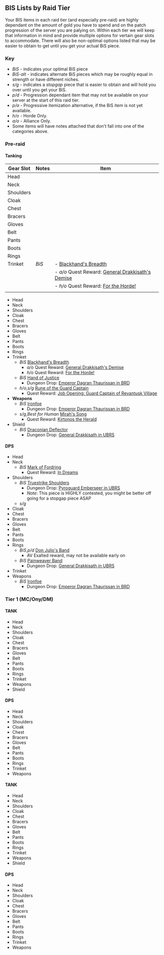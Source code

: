 ## BIS Lists by Raid Tier

Your BIS items in each raid tier (and especially pre-raid) are highly dependant on the amount of gold you have to spend and on the patch progression of the server you are palying on. Within each tier we will keep that information in mind and provide multiple options for vertain gear slots to accommodate. There will also be non-optimal options listed that may be easier to obtain to get until you get your actual BiS piece.

### Key

- *BiS* - indicates your optimal BiS piece
- *BiS-alt* - indicates alternate BiS pieces which may be roughly equal in strength or have different niches.
- *s/g* - indicates a *stopgap* piece that is easier to obtain and will hold you over until you get your BiS.
- *p/d* - Progression dependant item that may not be available on your server at the start of this raid tier.
- *p/a* - Progressive itemization alternative, if the BiS item is not yet available.
- *h/o* - Horde Only.
- *a/o* - Alliance Only.
- Some items will have notes attached that don't fall into one of the categories above.

### Pre-raid

#### Tanking
| Gear Slot | Notes | Item |
| --------- | ----- | ---- |
| Head      |
| Neck      |
| Shoulders |
| Cloak     |
| Chest     |
| Bracers   |
| Gloves    |
| Belt      |
| Pants     |
| Boots     |
| Rings     |
| Trinket   | *BiS* | - [Blackhand's Breadth](https://classicdb.ch/?item=13965)
|           |       |   - *a/o* Quest Reward: [General Drakkisath's Demise](https://classicdb.ch/?quest=5102)
|           |       |   - *h/o* Quest Reward: [For the Horde!](https://classicdb.ch/?quest=4974)
|           |

- Head
- Neck
- Shoulders
- Cloak
- Chest
- Bracers
- Gloves
- Belt
- Pants
- Boots
- Rings
- Trinket
    - *BiS* [Blackhand's Breadth](https://classicdb.ch/?item=13965)
        - *a/o* Quest Reward: [General Drakkisath's Demise](https://classicdb.ch/?quest=5102)
        - *h/o* Quest Reward: [For the Horde!](https://classicdb.ch/?quest=4974)
    - *BiS* [Hand of Justice](https://classicdb.ch/?item=11815)
        - Dungeon Drop: [Emperor Dagran Thaurissan in BRD](https://classicdb.ch/?npc=9019)
    - *h/o*,*s/g* [Rune of the Guard Captain](https://classicdb.ch/?item=19120)
        - Quest Reward: [Job Opening: Guard Captain of Revantusk Village](https://classicdb.ch/?quest=7862)
- **Weapons**
    - *BiS* [Ironfoe](https://classicdb.ch/?item=11684)
        - Dungeon Drop: [Emperor Dagran Thaurissan in BRD](https://classicdb.ch/?npc=9019)
    - *s/g*,*Best for Human* [Mirah's Song](https://classicdb.ch/?item=15806)
        - Quest Reward: [Kirtonos the Herald](https://classicdb.ch/?quest=5384)
- Shield
    - *BiS* [Draconian Deflector](https://classicdb.ch/?item=12602)
        - Dungeon Drop: [General Drakkisath in UBRS](https://classicdb.ch/?npc=10363)
#### DPS
- Head
- Neck
    - *BiS* [Mark of Fordring](https://classicdb.ch/?item=15411)
        - Quest Reward: [In Dreams](https://classicdb.ch/?quest=5944)
- Shoulders
    - *BiS* [Truestrike Shoulders](https://classicdb.ch/?item=12927)
        - Dungeon Drop: [Pyroguard Emberseer in UBRS](https://classicdb.ch/?npc=9816)
        - *Note*: This piece is HIGHLY contested, you might be better off going for a stopgap piece ASAP
    - *s/g* 
- Cloak
- Chest
- Bracers
- Gloves
- Belt
- Pants
- Boots
- Rings
    - *BiS*,*p/d* [Don Julio's Band](https://classicdb.ch/?item=19325)
        - AV Exalted reward, may not be available early on
    - *BiS* [Painweaver Band](https://classicdb.ch/?item=13098)
        - Dungeon Drop: [General Drakkisath in UBRS](https://classicdb.ch/?npc=10363)
- Trinket
- Weapons
    - *BiS* [Ironfoe](https://classicdb.ch/?item=11684)
        - Dungeon Drop: [Emperor Dagran Thaurissan in BRD](https://classicdb.ch/?npc=9019)

### Tier 1 (MC/Ony/DM)

#### TANK
- Head
- Neck
- Shoulders
- Cloak
- Chest
- Bracers
- Gloves
- Belt
- Pants
- Boots
- Rings
- Trinket
- Weapons
- Shield
#### DPS
- Head
- Neck
- Shoulders
- Cloak
- Chest
- Bracers
- Gloves
- Belt
- Pants
- Boots
- Rings
- Trinket
- Weapons

#### TANK
- Head
- Neck
- Shoulders
- Cloak
- Chest
- Bracers
- Gloves
- Belt
- Pants
- Boots
- Rings
- Trinket
- Weapons
- Shield
#### DPS
- Head
- Neck
- Shoulders
- Cloak
- Chest
- Bracers
- Gloves
- Belt
- Pants
- Boots
- Rings
- Trinket
- Weapons